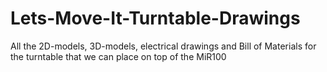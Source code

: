 # Lets-Move-It-Turntable-Drawings
All the 2D-models, 3D-models, electrical drawings and Bill of Materials for the turntable that we can place on top of the MiR100

